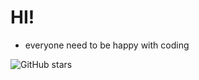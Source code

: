 # HI!
- everyone need to be happy with coding 

![GitHub stars](https://img.shields.io/github/stars/Aramir94/TIL2023)

